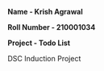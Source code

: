 
**Name - Krish Agrawal**

**Roll Number - 210001034**

**Project - Todo List**

DSC Induction Project
